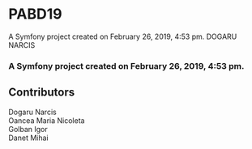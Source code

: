 PABD19
======

A Symfony project created on February 26, 2019, 4:53 pm.
DOGARU NARCIS
### A Symfony project created on February 26, 2019, 4:53 pm.

## Contributors

Dogaru Narcis  
Oancea Maria Nicoleta  
Golban Igor  
Danet Mihai
